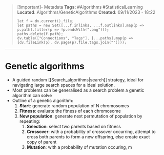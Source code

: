 > [!important]- Metadata
> **Tags:** #Algorithms #StatisticalLearning 
> **Located:** Algorithms/GeneticAlgorithms
> **Created:** 09/11/2023 - 18:22
> ```dataviewjs
> let f = dv.current().file;
> let paths = new Set([...f.inlinks, ...f.outlinks].map(p => p.path).filter(p => !p.endsWith(".png")));
> paths.delete(f.path);
> dv.table(["Connections", "Tags"], [...paths].map(p => [dv.fileLink(p), dv.page(p).file.tags.join("")]));
> ```

___
# Genetic algorithms
- A guided random [[Search_algorithms|search]] strategy, ideal for navigating large search spaces for a ideal solution.
- Most problems can be generalised as a search problem a genetic algorithm can solve 
- Outline of a genetic algorithm:
	1. **Start**: generate random population of N chromosomes
	2. **Fitness**: evaluate the fitness of each chromosome
	3. **New population**: generate next permutation of population by repeating:
		1. **Selection**: select two parents based on fitness 
		2. **Crossover**: with a probability of crossover occurring, attempt to cross both parents to form a new offspring, else create exact copy of parent
		3. **Mutation**: with a probability of mutation occuring, m
